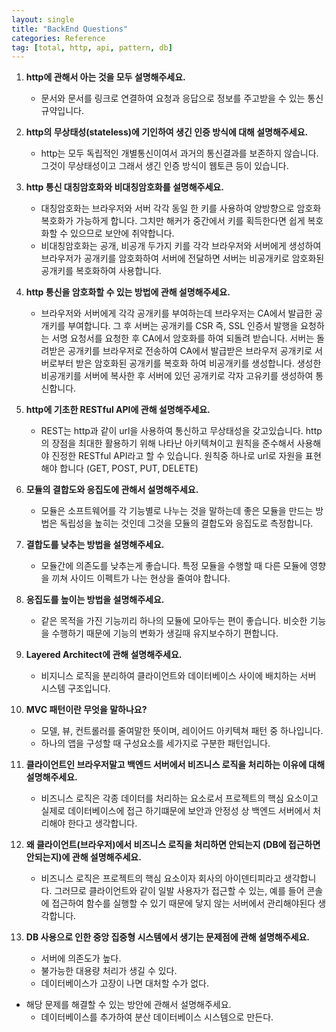 ```yaml
---
layout: single
title: "BackEnd Questions"
categories: Reference
tag: [total, http, api, pattern, db]
---
```


1. **http에 관해서 아는 것을 모두 설명해주세요.**

   - 문서와 문서를 링크로 연결하여 요청과 응답으로 정보를 주고받을 수 있는 통신규약입니다.

2. **http의 무상태성(stateless)에 기인하여 생긴 인증 방식에 대해 설명해주세요.**

   - http는 모두 독립적인 개별통신이여서 과거의 통신결과를 보존하지 않습니다. 그것이 무상태성이고 그래서 생긴 인증 방식이 웹토큰 등이 있습니다.

3. **http 통신 대칭암호화와 비대칭암호화를 설명해주세요.**

   - 대칭암호화는 브라우저와 서버 각각 동일 한 키를 사용하여 양방향으로 암호화 복호화가 가능하게 합니다. 그치만 해커가 중간에서 키를 획득한다면 쉽게 복호화할 수 있으므로 보안에 취약합니다.
   - 비대칭암호화는 공개, 비공개 두가지 키를 각각 브라우저와 서버에게 생성하여 브라우저가 공개키를 암호화하여 서버에 전달하면 서버는 비공개키로 암호화된 공개키를 복호화하여 사용합니다.

4. **http 통신을 암호화할 수 있는 방법에 관해 설명해주세요.**

   - 브라우저와 서버에게 각각 공개키를 부여하는데 브라우저는 CA에서 발급한 공개키를 부여합니다. 그 후 서버는 공개키를 CSR 즉, SSL 인증서 발행을 요청하는 서명 요청서를 요청한 후 CA에서 암호화를 하여 되돌려 받습니다. 서버는 돌려받은 공개키를 브라우저로 전송하여 CA에서 발급받은 브라우저 공개키로 서버로부터 받은 암호화된 공개키를 복호화 하여 비공개키를 생성합니다. 생성한 비공개키를 서버에 복사한 후 서버에 있던 공개키로 각자 고유키를 생성하여 통신합니다.

5. **http에 기초한 RESTful API에 관해 설명해주세요.**

   - REST는 http과 같이 url을 사용하여 통신하고 무상태성을 갖고있습니다. http의 장점을 최대한 활용하기 위해 나타난 아키텍쳐이고 원칙을 준수해서 사용해야 진정한 RESTful API라고 할 수 있습니다. 원칙중 하나로 url로 자원을 표현해야 합니다 (GET, POST, PUT, DELETE)

6. **모듈의 결합도와 응집도에 관해서 설명해주세요.**

   - 모듈은 소프트웨어를 각 기능별로 나누는 것을 말하는데 좋은 모듈을 만드는 방법은 독립성을 높히는 것인데 그것을 모듈의 결합도와 응집도로 측정합니다.

7. **결합도를 낮추는 방법을 설명해주세요.**

   - 모듈간에 의존도를 낮추는게 좋습니다. 특정 모듈을 수행할 때 다른 모듈에 영향을 끼쳐 사이드 이펙트가 나는 현상을 줄여야 합니다.

8. **응집도를 높이는 방법을 설명해주세요.**

   - 같은 목적을 가진 기능끼리 하나의 모듈에 모아두는 편이 좋습니다. 비슷한 기능을 수행하기 때문에 기능의 변화가 생길때 유지보수하기 편합니다.

9. **Layered Architect에 관해 설명해주세요.**

   - 비지니스 로직을 분리하여 클라이언트와 데이터베이스 사이에 배치하는 서버 시스템 구조입니다.

10. **MVC 패턴이란 무엇을 말하나요?**

    - 모델, 뷰, 컨트롤러를 줄여말한 뜻이며, 레이어드 아키텍쳐 패턴 중 하나입니다.
    - 하나의 앱을 구성할 때 구성요소를 세가지로 구분한 패턴입니다.

11. **클라이언트인 브라우저말고 백엔드 서버에서 비즈니스 로직을 처리하는 이유에 대해 설명해주세요.**

    - 비즈니스 로직은 각종 데이터를 처리하는 요소로서 프로젝트의 핵심 요소이고 실제로 데이터베이스에 접근 하기떄문에 보안과 안정성 상 백엔드 서버에서 처리해야 한다고 생각합니다.

12. **왜 클라이언트(브라우저)에서 비즈니스 로직을 처리하면 안되는지 (DB에 접근하면 안되는지)에 관해 설명해주세요.**

    - 비즈니스 로직은 프로젝트의 핵심 요소이자 회사의 아이덴티피라고 생각합니다. 그러므로 클라이언트와 같이 일발 사용자가 접근할 수 있는, 예를 들어 콘솔에 접근하여 함수를 실행할 수 있기 때문에 닿지 않는 서버에서 관리해야된다 생각합니다.

13. **DB 사용으로 인한 중앙 집중형 시스템에서 생기는 문제점에 관해 설명해주세요.**

    - 서버에 의존도가 높다.
    - 불가능한 대용량 처리가 생길 수 있다.
    - 데이터베이스가 고장이 나면 대처할 수가 없다.

- 해당 문제를 해결할 수 있는 방안에 관해서 설명해주세요.
  - 데이터베이스를 추가하여 분산 데이터베이스 시스템으로 만든다.
